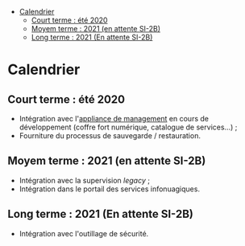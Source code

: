 -   [Calendrier](#calendrier)
    -   [Court terme : été 2020](#court-terme-été-2020)
    -   [Moyem terme : 2021 (en attente
        SI-2B)](#moyem-terme-2021-en-attente-si-2b)
    -   [Long terme : 2021 (En attente
        SI-2B)](#long-terme-2021-en-attente-si-2b)

Calendrier
==========

Court terme : été 2020
----------------------

-   Intégration avec l'[appliance de
    management](https://github.com/139bercy/cloud-appliance-management)
    en cours de développement (coffre fort numérique, catalogue de
    services...) ;
-   Fourniture du processus de sauvegarde / restauration.

Moyem terme : 2021 (en attente SI-2B)
-------------------------------------

-   Intégration avec la supervision *legacy* ;
-   Intégration dans le portail des services infonuagiques.

Long terme : 2021 (En attente SI-2B)
------------------------------------

-   Intégration avec l'outillage de sécurité.
